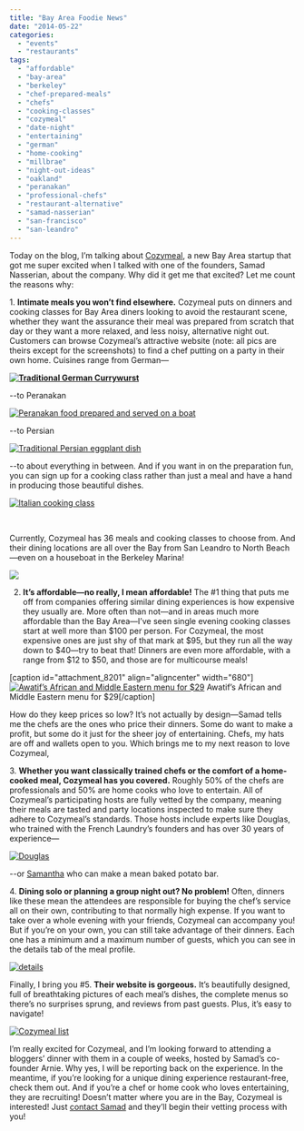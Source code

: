 ```yaml
---
title: "Bay Area Foodie News"
date: "2014-05-22"
categories: 
  - "events"
  - "restaurants"
tags: 
  - "affordable"
  - "bay-area"
  - "berkeley"
  - "chef-prepared-meals"
  - "chefs"
  - "cooking-classes"
  - "cozymeal"
  - "date-night"
  - "entertaining"
  - "german"
  - "home-cooking"
  - "millbrae"
  - "night-out-ideas"
  - "oakland"
  - "peranakan"
  - "professional-chefs"
  - "restaurant-alternative"
  - "samad-nasserian"
  - "san-francisco"
  - "san-leandro"
---
```


Today on the blog, I’m talking about [Cozymeal](https://www.cozymeal.com/), a new Bay Area startup that got me super excited when I talked with one of the founders, Samad Nasserian, about the company. Why did it get me that excited? Let me count the reasons why:

1\. **Intimate meals you won’t find elsewhere.** Cozymeal puts on dinners and cooking classes for Bay Area diners looking to avoid the restaurant scene, whether they want the assurance their meal was prepared from scratch that day or they want a more relaxed, and less noisy, alternative night out. Customers can browse Cozymeal’s attractive website (note: all pics are theirs except for the screenshots) to find a chef putting on a party in their own home. Cuisines range from German—

**[![Traditional German Currywurst](http://s3.amazonaws.com/thegourmez-wpmedia/2014/05/Traditional-German-Currywurst-500x375.jpg)](http://www.thegourmez.com/2014/05/bay-area-foodie-news/traditional-german-currywurst/)**

\--to Peranakan

[![Peranakan food prepared and served on a boat](http://s3.amazonaws.com/thegourmez-wpmedia/2014/05/Peranakan-food-prepared-and-served-on-a-boat-500x375.jpg)](http://www.thegourmez.com/2014/05/bay-area-foodie-news/peranakan-food-prepared-and-served-on-a-boat/)

\--to Persian

[![Traditional Persian eggplant dish](http://s3.amazonaws.com/thegourmez-wpmedia/2014/05/Traditional-Persian-eggplant-dish-500x333.jpg)](http://www.thegourmez.com/2014/05/bay-area-foodie-news/traditional-persian-eggplant-dish/)

\--to about everything in between. And if you want in on the preparation fun, you can sign up for a cooking class rather than just a meal and have a hand in producing those beautiful dishes.

[![Italian cooking class](http://s3.amazonaws.com/thegourmez-wpmedia/2014/05/Italian-cooking-class-500x333.jpg)](http://www.thegourmez.com/2014/05/bay-area-foodie-news/italian-cooking-class/)

 

Currently, Cozymeal has 36 meals and cooking classes to choose from. And their dining locations are all over the Bay from San Leandro to North Beach—even on a houseboat in the Berkeley Marina!

[![](https://www.cozymeal.com/assets/images/meals/thumbnails/1200x900_Pranakan-Food-by-the-Bay_8971338.jpg)](https://www.cozymeal.com/meal/show/23/Dinner-on-a-Boat-Peranakan-Food)

2. **It’s affordable—no really, I mean affordable!** The #1 thing that puts me off from companies offering similar dining experiences is how expensive they usually are. More often than not—and in areas much more affordable than the Bay Area—I’ve seen single evening cooking classes start at well more than $100 per person. For Cozymeal, the most expensive ones are just shy of that mark at $95, but they run all the way down to $40—try to beat that! Dinners are even more affordable, with a range from $12 to $50, and those are for multicourse meals!

\[caption id="attachment\_8201" align="aligncenter" width="680"\][![Awatif’s African and Middle Eastern menu for $29](http://s3.amazonaws.com/thegourmez-wpmedia/2014/05/awatif-pricing-1024x926.jpg)](http://www.thegourmez.com/2014/05/bay-area-foodie-news/awatif-pricing/) Awatif’s African and Middle Eastern menu for $29\[/caption\]

How do they keep prices so low? It’s not actually by design—Samad tells me the chefs are the ones who price their dinners. Some do want to make a profit, but some do it just for the sheer joy of entertaining. Chefs, my hats are off and wallets open to you. Which brings me to my next reason to love Cozymeal,

3\. **Whether you want classically trained chefs or the comfort of a home-cooked meal, Cozymeal has you covered.** Roughly 50% of the chefs are professionals and 50% are home cooks who love to entertain. All of Cozymeal’s participating hosts are fully vetted by the company, meaning their meals are tasted and party locations inspected to make sure they adhere to Cozymeal’s standards. Those hosts include experts like Douglas, who trained with the French Laundry’s founders and has over 30 years of experience—

[![Douglas](http://s3.amazonaws.com/thegourmez-wpmedia/2014/05/Douglas-500x375.jpg)](http://www.thegourmez.com/2014/05/bay-area-foodie-news/douglas/)

\--or [Samantha](https://www.cozymeal.com/meal/show/20/Baked-Potato-Bar) who can make a mean baked potato bar.

4\. **Dining solo or planning a group night out? No problem!** Often, dinners like these mean the attendees are responsible for buying the chef’s service all on their own, contributing to that normally high expense. If you want to take over a whole evening with your friends, Cozymeal can accompany you! But if you’re on your own, you can still take advantage of their dinners. Each one has a minimum and a maximum number of guests, which you can see in the details tab of the meal profile.

[![details](http://s3.amazonaws.com/thegourmez-wpmedia/2014/05/details-1024x959.jpg)](http://www.thegourmez.com/2014/05/bay-area-foodie-news/details/)

Finally, I bring you #5. **Their website is gorgeous.** It’s beautifully designed, full of breathtaking pictures of each meal’s dishes, the complete menus so there’s no surprises sprung, and reviews from past guests. Plus, it’s easy to navigate!

[![Cozymeal list](http://s3.amazonaws.com/thegourmez-wpmedia/2014/05/Cozymeal-list-1024x874.jpg)](http://www.thegourmez.com/2014/05/bay-area-foodie-news/cozymeal-list/)

I’m really excited for Cozymeal, and I’m looking forward to attending a bloggers’ dinner with them in a couple of weeks, hosted by Samad’s co-founder Arnie. Why yes, I will be reporting back on the experience. In the meantime, if you’re looking for a unique dining experience restaurant-free, check them out. And if you’re a chef or home cook who loves entertaining, they are recruiting! Doesn’t matter where you are in the Bay, Cozymeal is interested! Just [contact Samad](mailto:samad@cozymeal.com) and they’ll begin their vetting process with you!
